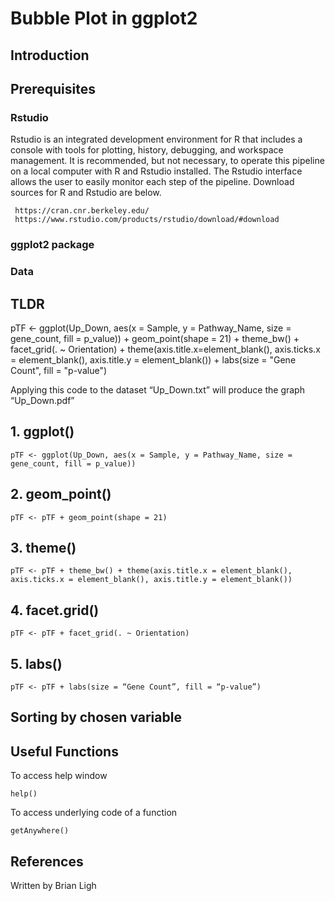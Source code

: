 # Bubble Plot in ggplot2

## Introduction

## Prerequisites

### Rstudio
Rstudio is an integrated development environment for R that includes a console with tools for plotting, history, debugging, and workspace management. It is recommended, but not necessary, to operate this pipeline on a local computer with R and Rstudio installed. The Rstudio interface allows the user to easily monitor each step of the pipeline. Download sources for R and Rstudio are below.

```
 https://cran.cnr.berkeley.edu/
 https://www.rstudio.com/products/rstudio/download/#download
``` 

### ggplot2 package

### Data

## TLDR

pTF <- ggplot(Up_Down, aes(x = Sample, y = Pathway_Name, size = gene_count, fill = p_value)) + geom_point(shape = 21)  + theme_bw() + facet_grid(. ~ Orientation) + theme(axis.title.x=element_blank(), axis.ticks.x = element_blank(), axis.title.y = element_blank()) + labs(size = "Gene Count", fill = "p-value")

Applying this code to the dataset “Up_Down.txt” will produce the graph “Up_Down.pdf”

## 1. ggplot()
```
pTF <- ggplot(Up_Down, aes(x = Sample, y = Pathway_Name, size = gene_count, fill = p_value))
```

## 2. geom_point()
```
pTF <- pTF + geom_point(shape = 21)
```

## 3. theme()
```
pTF <- pTF + theme_bw() + theme(axis.title.x = element_blank(), axis.ticks.x = element_blank(), axis.title.y = element_blank())
```

## 4. facet.grid()
```
pTF <- pTF + facet_grid(. ~ Orientation)
```

## 5. labs()
```
pTF <- pTF + labs(size = “Gene Count”, fill = “p-value”)
```

## Sorting by chosen variable

## Useful Functions
To access help window
```
help()
```
To access underlying code of a function
```
getAnywhere()
```
## References

Written by Brian Ligh
